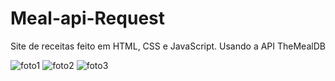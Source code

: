# Meal-api-Request

Site de receitas feito em HTML, CSS e JavaScript. Usando a API TheMealDB

![foto1](foto1.png)
![foto2](foto2.png)
![foto3](foto3.png)
